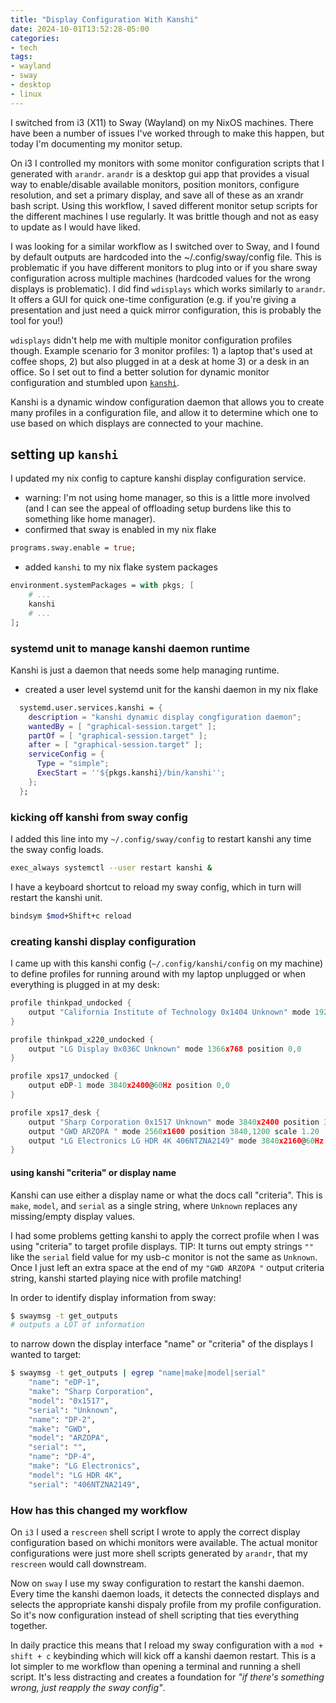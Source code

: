```yaml
---
title: "Display Configuration With Kanshi"
date: 2024-10-01T13:52:28-05:00
categories:
- tech
tags:
- wayland
- sway
- desktop
- linux
---
```


I switched from i3 (X11) to Sway (Wayland) on my NixOS machines.  There have been a number of issues I've worked through to make this happen, but today I'm documenting my monitor setup.

On i3 I controlled my monitors with some monitor configuration scripts that I generated with `arandr`.  `arandr` is a desktop gui app that provides a visual way to enable/disable available monitors, position monitors, configure resolution, and set a primary display, and save all of these as an xrandr bash script.  Using this workflow, I saved different monitor setup scripts for the different machines I use regularly.  It was brittle though and not as easy to update as I would have liked.

I was looking for a similar workflow as I switched over to Sway, and I found by default outputs are hardcoded into the ~/.config/sway/config file.  This is problematic if you have different monitors to plug into or if you share sway configuration across multiple machines (hardcoded values for the wrong displays is problematic).  I did find `wdisplays` which works similarly to `arandr`.  It offers a GUI for quick one-time configuration (e.g. if you're giving a presentation and just need a quick mirror configuration, this is probably the tool for you!)

`wdisplays` didn't help me with multiple monitor configuration profiles though. Example scenario for 3 monitor profiles: 1) a laptop that's used at coffee shops, 2) but also plugged in at a desk at home 3) or a desk in an office.  So I set out to find a better solution for dynamic monitor configuration and stumbled upon [`kanshi`](https://git.sr.ht/~emersion/kanshi).

Kanshi is a dynamic window configuration daemon that allows you to create many profiles in a configuration file, and allow it to determine which one to use based on which displays are connected to your machine.

##  setting up `kanshi`

I updated my nix config to capture kanshi display configuration service.
- warning: I'm not using home manager, so this is a little more involved (and I can see the appeal of offloading setup burdens like this to something like home manager).
- confirmed that sway is enabled in my nix flake

``` nix
programs.sway.enable = true;
```

- added `kanshi` to my nix flake system packages

``` nix
environment.systemPackages = with pkgs; [
    # ...
    kanshi
    # ...
];
```


### systemd unit to manage kanshi daemon runtime

Kanshi is just a daemon that needs some help managing runtime.
- created a user level systemd unit for the kanshi daemon in my nix flake
``` nix
  systemd.user.services.kanshi = {
    description = "kanshi dynamic display congfiguration daemon";
    wantedBy = [ "graphical-session.target" ];
    partOf = [ "graphical-session.target" ];
    after = [ "graphical-session.target" ];
    serviceConfig = {
      Type = "simple";
      ExecStart = ''${pkgs.kanshi}/bin/kanshi'';
    };
  };
```


### kicking off kanshi from sway config
I added this line into my `~/.config/sway/config` to restart kanshi any time the sway config loads.

``` bash
exec_always systemctl --user restart kanshi &
```

I have a keyboard shortcut to reload my sway config, which in turn will restart the kanshi unit.

``` bash
bindsym $mod+Shift+c reload
```

### creating kanshi display configuration
I came up with this kanshi config (`~/.config/kanshi/config` on my machine) to define profiles for running around with my laptop unplugged or when everything is plugged in at my desk:

``` c
profile thinkpad_undocked {
    output "California Institute of Technology 0x1404 Unknown" mode 1920x1200@60Hz position 0,0
}

profile thinkpad_x220_undocked {
    output "LG Display 0x036C Unknown" mode 1366x768 position 0,0
}

profile xps17_undocked {
    output eDP-1 mode 3840x2400@60Hz position 0,0
}

profile xps17_desk {
    output "Sharp Corporation 0x1517 Unknown" mode 3840x2400 position 3840,0 scale 2.00
    output "GWD ARZOPA " mode 2560x1600 position 3840,1200 scale 1.20
    output "LG Electronics LG HDR 4K 406NTZNA2149" mode 3840x2160@60Hz position 0,0 scale 1.00
}
```


#### using kanshi "criteria" or display name

Kanshi can use either a display name or what the docs call "criteria".  This is `make`, `model`, and `serial` as a single string, where `Unknown` replaces any missing/empty display values.

I had some problems getting kanshi to apply the correct profile when I was using "criteria" to target profile displays.  TIP: It turns out empty strings `""` like the `serial` field value for my usb-c monitor is not the same as `Unknown`.  Once I just left an extra space at the end of my `"GWD ARZOPA "` output criteria string, kanshi started playing nice with profile matching!

In order to identify display information from sway:
``` bash
$ swaymsg -t get_outputs
# outputs a LOT of information
```

to narrow down the display interface "name" or "criteria" of the displays I wanted to target:
``` bash
$ swaymsg -t get_outputs | egrep "name|make|model|serial"
    "name": "eDP-1",
    "make": "Sharp Corporation",
    "model": "0x1517",
    "serial": "Unknown",
    "name": "DP-2",
    "make": "GWD",
    "model": "ARZOPA",
    "serial": "",
    "name": "DP-4",
    "make": "LG Electronics",
    "model": "LG HDR 4K",
    "serial": "406NTZNA2149",
```

### How has this changed my workflow

On `i3` I used a `rescreen` shell script I wrote to apply the correct display configuration based on whichi monitors were available.  The actual monitor configurations were just more shell scripts generated by `arandr`, that my `rescreen` would call downstream.

Now on `sway` I use my sway configuration to restart the kanshi daemon.  Every time the kanshi daemon loads, it detects the connected displays and selects the appropriate kanshi dispaly profile from my profile configuration.  So it's now configuration instead of shell scripting that ties everything together.

In daily practice this means that I reload my sway configuration with a `mod + shift + c` keybinding which will kick off a kanshi daemon restart.  This is a lot simpler to me workflow than opening a terminal and running a shell script.  It's less distracting and creates a foundation for *"if there's something wrong, just reapply the sway config"*.

